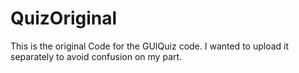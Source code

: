 # QuizOriginal
This is the original Code for the GUIQuiz code. I wanted to upload it separately to avoid confusion on my part.
